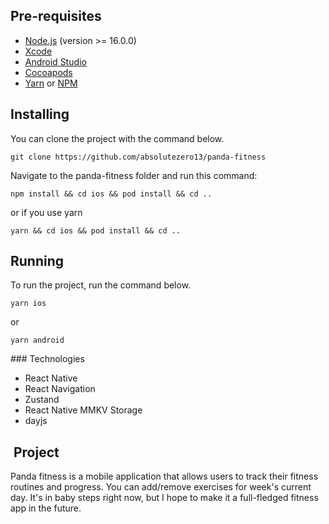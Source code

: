 ## Pre-requisites

- [Node.js](https://nodejs.org/en/) (version >= 16.0.0)
- [Xcode](https://developer.apple.com/xcode/)
- [Android Studio](https://developer.android.com/studio)
- [Cocoapods](https://cocoapods.org/)
- [Yarn](https://yarnpkg.com/) or [NPM](https://www.npmjs.com/)

## Installing

You can clone the project with the command below.

```
git clone https://github.com/absolutezero13/panda-fitness
```

Navigate to the panda-fitness folder and run this command:

```
npm install && cd ios && pod install && cd ..

```

or if you use yarn

```
yarn && cd ios && pod install && cd ..

```

## Running

To run the project, run the command below.

```
yarn ios

```

or

```
yarn android

```

### Technologies

- React Native
- React Navigation
- Zustand
- React Native MMKV Storage
- dayjs

##  Project

Panda fitness is a mobile application that allows users to track their fitness routines and progress. You can add/remove exercises for week's current day. It's in baby steps right now, but I hope to make it a full-fledged fitness app in the future.

